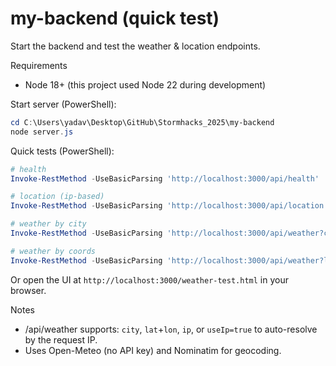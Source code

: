 # my-backend (quick test)

Start the backend and test the weather & location endpoints.

Requirements

- Node 18+ (this project used Node 22 during development)

Start server (PowerShell):

```powershell
cd C:\Users\yadav\Desktop\GitHub\Stormhacks_2025\my-backend
node server.js
```

Quick tests (PowerShell):

```powershell
# health
Invoke-RestMethod -UseBasicParsing 'http://localhost:3000/api/health' | ConvertTo-Json -Depth 5

# location (ip-based)
Invoke-RestMethod -UseBasicParsing 'http://localhost:3000/api/location' | ConvertTo-Json -Depth 5

# weather by city
Invoke-RestMethod -UseBasicParsing 'http://localhost:3000/api/weather?city=London' | ConvertTo-Json -Depth 5

# weather by coords
Invoke-RestMethod -UseBasicParsing 'http://localhost:3000/api/weather?lat=51.5&lon=-0.12' | ConvertTo-Json -Depth 5
```

Or open the UI at `http://localhost:3000/weather-test.html` in your browser.

Notes

- /api/weather supports: `city`, `lat`+`lon`, `ip`, or `useIp=true` to auto-resolve by the request IP.
- Uses Open-Meteo (no API key) and Nominatim for geocoding.
